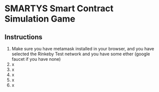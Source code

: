 # SMARTYS Smart Contract Simulation Game

## Instructions
1. Make sure you have metamask installed in your browser, and you have selected the Rinkeby Test network and you have some ether (google faucet if you have none)
2. x
3. x
4. x
5. x
6. x